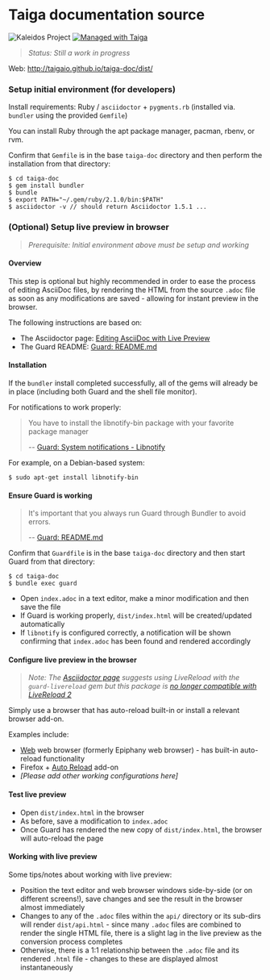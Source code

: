 # Taiga documentation source #

![Kaleidos Project](http://kaleidos.net/static/img/badge.png "Kaleidos Project")
[![Managed with Taiga](https://taiga.io/media/support/attachments/article-22/banner-gh.png)](https://taiga.io "Managed with Taiga")

> *Status:* _Still a work in progress_

Web: http://taigaio.github.io/taiga-doc/dist/   

### Setup initial environment (for developers)

Install requirements: Ruby / `asciidoctor` + `pygments.rb` (installed via. `bundler` using the provided `Gemfile`)

You can install Ruby through the apt package manager, pacman, rbenv, or rvm.

Confirm that `Gemfile` is in the base `taiga-doc` directory and then perform the installation from that directory:

    $ cd taiga-doc
    $ gem install bundler
    $ bundle
    $ export PATH="~/.gem/ruby/2.1.0/bin:$PATH"
    $ asciidoctor -v // should return Asciidoctor 1.5.1 ...

### (Optional) Setup live preview in browser

> _Prerequisite: Initial environment above must be setup and working_

#### Overview

This step is optional but highly recommended in order to ease the process of editing AsciiDoc files, by rendering the HTML from the source `.adoc` file as soon as any modifications are saved - allowing for instant preview in the browser.

The following instructions are based on:
* The Asciidoctor page: [Editing AsciiDoc with Live Preview][1]
* The Guard README: [Guard: README.md][5]

#### Installation

If the `bundler` install completed successfully, all of the gems will already be in place (including both Guard and the shell file monitor).

For notifications to work properly:
> You have to install the libnotify-bin package with your favorite package manager
>
> -- [Guard: System notifications - Libnotify][6]

For example, on a Debian-based system:

    $ sudo apt-get install libnotify-bin

#### Ensure Guard is working

> It's important that you always run Guard through Bundler to avoid errors.
>
> -- [Guard: README.md][5]

Confirm that `Guardfile` is in the base `taiga-doc` directory and then start Guard from that directory:

    $ cd taiga-doc
    $ bundle exec guard

* Open `index.adoc` in a text editor, make a minor modification and then save the file
* If Guard is working properly, `dist/index.html` will be created/updated automatically
* If `libnotify` is configured correctly, a notification will be shown confirming that `index.adoc` has been found and rendered accordingly

#### Configure live preview in the browser

> _Note: The [Asciidoctor page][1] suggests using LiveReload with the `guard-livereload` gem but this package is [no longer compatible with LiveReload 2][2]_

Simply use a browser that has auto-reload built-in or install a relevant browser add-on.

Examples include:

* [Web][3] web browser (formerly Epiphany web browser) - has built-in auto-reload functionality
* Firefox + [Auto Reload][4] add-on
* _[Please add other working configurations here]_

#### Test live preview

* Open `dist/index.html` in the browser
* As before, save a modification to `index.adoc`
* Once Guard has rendered the new copy of `dist/index.html`, the browser will auto-reload the page

#### Working with live preview

Some tips/notes about working with live preview:

* Position the text editor and web browser windows side-by-side (or on different screens!), save changes and see the result in the browser almost immediately
* Changes to any of the `.adoc` files within the `api/` directory or its sub-dirs will render `dist/api.html` - since many `.adoc` files are combined to render the single HTML file, there is a slight lag in the live preview as the conversion process completes
* Otherwise, there is a 1:1 relationship between the `.adoc` file and its rendered `.html` file - changes to these are displayed almost instantaneously


[1]: http://asciidoctor.org/docs/editing-asciidoc-with-live-preview/
[2]: http://feedback.livereload.com/knowledgebase/articles/86181-failed-to-start-port-occupied
[3]: https://wiki.gnome.org/Apps/Web
[4]: https://addons.mozilla.org/en-US/firefox/addon/auto-reload/
[5]: https://github.com/guard/guard#guard
[6]: https://github.com/guard/guard/wiki/System-notifications#libnotify

